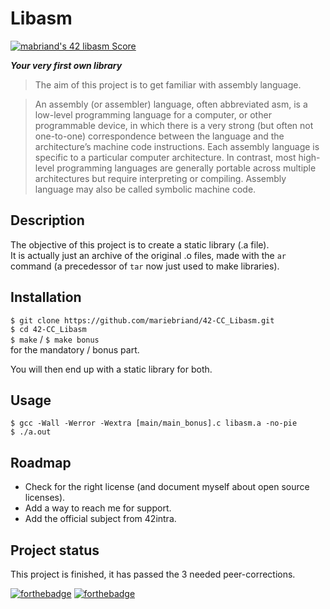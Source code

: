# Libasm #

[![mabriand's 42 libasm Score](https://badge42.vercel.app/api/v2/cl3y8m48b020709mm5fyc36fq/project/1937631)](https://github.com/JaeSeoKim/badge42)

***Your very first own library***

> The aim of this project is to get familiar with assembly language.
 
> An assembly (or assembler) language, often abbreviated asm, is a low-level programming language for a computer, or
other programmable device, in which there is a very strong (but often not one-to-one) correspondence between the
language and the architecture’s machine code instructions. Each assembly language is specific to a particular computer
architecture. In contrast, most high-level programming languages are generally portable across multiple architectures
but require interpreting or compiling. Assembly language may also be called symbolic machine code.

## Description ##

The objective of this project is to create a static library (.a file).  
It is actually just an archive of the original .o files, made with the `ar` command (a precedessor
of `tar` now just used to make libraries).

<!-- ## Visuals ## -->

## Installation ##

`$ git clone https://github.com/mariebriand/42-CC_Libasm.git` </br>
`$ cd 42-CC_Libasm` </br>
`$ make` / `$ make bonus` </br> for the mandatory / bonus part.

You will then end up with a static library for both.

## Usage ##

`$ gcc -Wall -Werror -Wextra [main/main_bonus].c libasm.a -no-pie` </br>
`$ ./a.out`

<!-- ## Support ## -->

## Roadmap ##

* Check for the right license (and document myself about open source licenses).
* Add a way to reach me for support.
* Add the official subject from 42intra.

<!-- ## Contributing ## -->

<!-- ## Authors and acknowledgement ## -->

<!-- ## License ## -->

## Project status ##

This project is finished, it has passed the 3 needed peer-corrections.

[![forthebadge](https://forthebadge.com/images/badges/made-with-c.svg)](https://forthebadge.com)
[![forthebadge](https://forthebadge.com/images/badges/open-source.svg)](https://forthebadge.com)